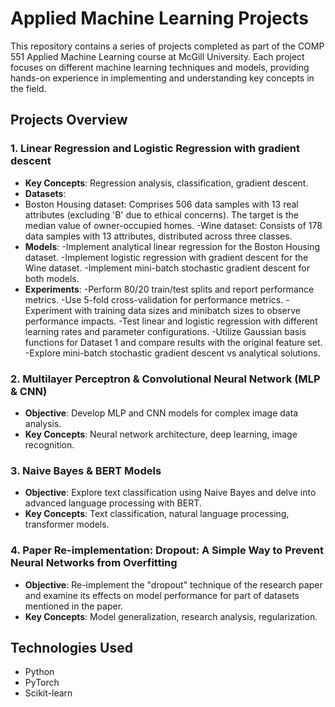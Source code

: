 # Applied Machine Learning Projects

This repository contains a series of projects completed as part of the COMP 551 Applied Machine Learning course at McGill University. Each project focuses on different machine learning techniques and models, providing hands-on experience in implementing and understanding key concepts in the field.

## Projects Overview

### 1. Linear Regression and Logistic Regression with gradient descent
- **Key Concepts**: Regression analysis, classification, gradient descent.
- **Datasets**:
- Boston Housing dataset: Comprises 506 data samples with 13 real attributes (excluding 'B' due to ethical concerns). The target is the median value of owner-occupied homes.
-Wine dataset: Consists of 178 data samples with 13 attributes, distributed across three classes.
- **Models**:
-Implement analytical linear regression for the Boston Housing dataset.
-Implement logistic regression with gradient descent for the Wine dataset.
-Implement mini-batch stochastic gradient descent for both models.
- **Experiments**:
-Perform 80/20 train/test splits and report performance metrics.
-Use 5-fold cross-validation for performance metrics.
-Experiment with training data sizes and minibatch sizes to observe performance impacts.
-Test linear and logistic regression with different learning rates and parameter configurations.
-Utilize Gaussian basis functions for Dataset 1 and compare results with the original feature set.
-Explore mini-batch stochastic gradient descent vs analytical solutions.

### 2. Multilayer Perceptron & Convolutional Neural Network (MLP & CNN)
- **Objective**: Develop MLP and CNN models for complex image data analysis.
- **Key Concepts**: Neural network architecture, deep learning, image recognition.

### 3. Naive Bayes & BERT Models
- **Objective**: Explore text classification using Naive Bayes and delve into advanced language processing with BERT.
- **Key Concepts**: Text classification, natural language processing, transformer models.

### 4. Paper Re-implementation: Dropout: A Simple Way to Prevent Neural Networks from Overfitting
- **Objective**: Re-implement the "dropout" technique of the research paper and examine its effects on model performance for part of datasets mentioned in the paper.
- **Key Concepts**: Model generalization, research analysis, regularization.

## Technologies Used
- Python
- PyTorch
- Scikit-learn

